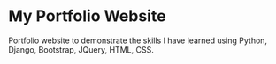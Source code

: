 # My Portfolio Website
Portfolio website to demonstrate the skills I have learned using Python, Django, Bootstrap, JQuery, HTML, CSS.

